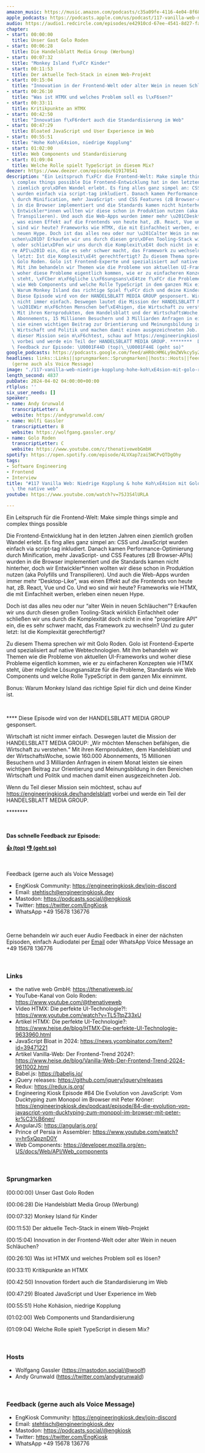 ```yaml
---
amazon_music: https://music.amazon.com/podcasts/c35a09fe-4116-4e04-8f68-77d61b112e46/episodes/9e9d2635-a97e-4518-b56c-18971e31e1b8/engineering-kiosk-117-vanilla-web-niedrige-kopplung-hohe-koh%C3%A4sion-mit-golo-roden-von-the-native-web
apple_podcasts: https://podcasts.apple.com/us/podcast/117-vanilla-web-niedrige-kopplung-hohe-koh%C3%A4sion-mit/id1603082924?i=1000651142427&uo=4
audio: https://audio1.redcircle.com/episodes/e42910cd-67ee-4541-8d27-fafafaa4ced7/stream.mp3
chapter:
- start: 00:00:00
  title: Unser Gast Golo Roden
- start: 00:06:28
  title: Die Handelsblatt Media Group (Werbung)
- start: 00:07:32
  title: "Monkey Island f\xFCr Kinder"
- start: 00:11:53
  title: Der aktuelle Tech-Stack in einem Web-Projekt
- start: 00:15:04
  title: "Innovation in der Frontend-Welt oder alter Wein in neuen Schl\xE4uchen?"
- start: 00:26:10
  title: "Was ist HTMX und welches Problem soll es l\xF6sen?"
- start: 00:33:11
  title: Kritikpunkte an HTMX
- start: 00:42:50
  title: "Innovation f\xF6rdert auch die Standardisierung im Web"
- start: 00:47:29
  title: Bloated JavaScript und User Experience im Web
- start: 00:55:51
  title: "Hohe Koh\xE4sion, niedrige Kopplung"
- start: 01:02:00
  title: Web Components und Standardisierung
- start: 01:09:04
  title: Welche Rolle spielt TypeScript in diesem Mix?
deezer: https://www.deezer.com/episode/619170541
description: "Ein Leitspruch f\xFCr die Frontend-Welt: Make simple things simple and\
  \ complex things possible Die Frontend-Entwicklung hat in den letzten Jahren einen\
  \ ziemlich gro\xDFen Wandel erlebt. Es fing alles ganz simpel an: CSS und JavaScript\
  \ wurden einfach via script-tag inkludiert. Danach kamen Performance-Optimierung\
  \ durch Minification, mehr JavaScript- und CSS Features (zB Browser-APIs) wurden\
  \ in die Browser implementiert und die Standards kamen nicht hinterher, doch wir\
  \ Entwickler*innen wollten wir diese schon in Produktion nutzen (aka Polyfills und\
  \ Transpilieren). Und auch die Web-Apps wurden immer mehr \u201CDesktop-Like\u201D\
  , was einen Effekt auf die Frontends von heute hat, zB. React, Vue und Co. Und wo\
  \ sind wir heute? Frameworks wie HTMX, die mit Einfachheit werben, erleben einen\
  \ neuen Hype. Doch ist das alles neu oder nur \u201Calter Wein in neuen Schl\xE4\
  uchen\u201D? Erkaufen wir uns durch diesen gro\xDFen Tooling-Stack wirklich Einfachheit\
  \ oder schlie\xDFen wir uns durch die Komplexit\xE4t doch nicht in eine \"propriet\xE4\
  re API\u201D ein, die es sehr schwer macht, das Framework zu wechseln? Und zu guter\
  \ letzt: Ist die Komplexit\xE4t gerechtfertigt? Zu diesem Thema sprechen wir mit\
  \ Golo Roden. Golo ist Frontend-Experte und spezialisiert auf native Webtechnologien.\
  \ Mit ihm behandeln wir Themen wie die Probleme von aktuellen UI-Frameworks und\
  \ woher diese Probleme eigentlich kommen, wie er zu einfacheren Konzepten wie HTMX\
  \ steht, \xFCber m\xF6gliche L\xF6sungsans\xE4tze f\xFCr die Probleme, Standards\
  \ wie Web Components und welche Rolle TypeScript in dem ganzen Mix einnimmt. Bonus:\
  \ Warum Monkey Island das richtige Spiel f\xFCr dich und deine Kinder ist.  ****\
  \ Diese Episode wird von der HANDELSBLATT MEDIA GROUP gesponsert. Wirtschaft ist\
  \ nicht immer einfach. Deswegen lautet die Mission der HANDELSBLATT MEDIA GROUP:\
  \ \u201EWir m\xF6chten Menschen bef\xE4higen, die Wirtschaft zu verstehen.\u201C\
  \ Mit ihren Kernprodukten, dem Handelsblatt und der WirtschaftsWoche, sowie 160.000\
  \ Abonnements, 15 Millionen Besuchern und 3 Milliarden Anfragen in einem Monat leisten\
  \ sie einen wichtigen Beitrag zur Orientierung und Meinungsbildung in den Bereichen\
  \ Wirtschaft und Politik und machen damit einen ausgezeichneten Job. Wenn du Teil\
  \ dieser Mission sein m\xF6chtest, schau auf https://engineeringkiosk.dev/handelsblatt\
  \ vorbei und werde ein Teil der HANDELSBLATT MEDIA GROUP. ********  Das schnelle\
  \ Feedback zur Episode: \U0001F44D (top)\_\U0001F44E (geht so)"
google_podcasts: https://podcasts.google.com/feed/aHR0cHM6Ly9mZWVkcy5yZWRjaXJjbGUuY29tLzBlY2ZkZmQ3LWZkYTEtNGMzZC05NTE1LTQ3NjcyN2Y5ZGY1ZQ/episode/YWE4ODFiYTYtNzliYy00YWExLTk2NWYtNzJlN2I2ODQ5NDRl?sa=X&ved=2ahUKEwjzxv-B5aKFAxVPpokEHUlZAVIQkfYCegQIARAF
headlines: links::Links||sprungmarken::Sprungmarken||hosts::Hosts||feedback-gerne-auch-als-voice-message::Feedback
  (gerne auch als Voice Message)
image: "./117-vanilla-web-niedrige-kopplung-hohe-koh\xE4sion-mit-golo-roden-von-the-native-web.jpg"
length_second: 4837
pubDate: 2024-04-02 04:00:00+00:00
rtlplus: ''
six_user_needs: []
speaker:
- name: Andy Grunwald
  transcriptLetter: A
  website: https://andygrunwald.com/
- name: Wolfi Gassler
  transcriptLetter: B
  website: https://wolfgang.gassler.org/
- name: Golo Roden
  transcriptLetter: C
  website: https://www.youtube.com/c/thenativewebGmbH
spotify: https://open.spotify.com/episode/4LVXap7zai5WCPvQTDgOhy
tags:
- Software Engineering
- Frontend
- Interview
title: "#117 Vanilla Web: Niedrige Kopplung & hohe Koh\xE4sion mit Golo Roden von\
  \ the native web"
youtube: https://www.youtube.com/watch?v=75J3S4lURLA

---
```

<p>Ein Leitspruch für die Frontend-Welt: Make simple things simple and complex things possible</p><p>Die Frontend-Entwicklung hat in den letzten Jahren einen ziemlich großen Wandel erlebt. Es fing alles ganz simpel an: CSS und JavaScript wurden einfach via script-tag inkludiert. Danach kamen Performance-Optimierung durch Minification, mehr JavaScript- und CSS Features (zB Browser-APIs) wurden in die Browser implementiert und die Standards kamen nicht hinterher, doch wir Entwickler*innen wollten wir diese schon in Produktion nutzen (aka Polyfills und Transpilieren). Und auch die Web-Apps wurden immer mehr “Desktop-Like”, was einen Effekt auf die Frontends von heute hat, zB. React, Vue und Co. Und wo sind wir heute? Frameworks wie HTMX, die mit Einfachheit werben, erleben einen neuen Hype.</p><p>Doch ist das alles neu oder nur “alter Wein in neuen Schläuchen”? Erkaufen wir uns durch diesen großen Tooling-Stack wirklich Einfachheit oder schließen wir uns durch die Komplexität doch nicht in eine &#34;proprietäre API” ein, die es sehr schwer macht, das Framework zu wechseln? Und zu guter letzt: Ist die Komplexität gerechtfertigt?</p><p>Zu diesem Thema sprechen wir mit Golo Roden. Golo ist Frontend-Experte und spezialisiert auf native Webtechnologien. Mit ihm behandeln wir Themen wie die Probleme von aktuellen UI-Frameworks und woher diese Probleme eigentlich kommen, wie er zu einfacheren Konzepten wie HTMX steht, über mögliche Lösungsansätze für die Probleme, Standards wie Web Components und welche Rolle TypeScript in dem ganzen Mix einnimmt.</p><p>Bonus: Warum Monkey Island das richtige Spiel für dich und deine Kinder ist.</p><p><br></p><p>**** Diese Episode wird von der HANDELSBLATT MEDIA GROUP gesponsert.</p><p>Wirtschaft ist nicht immer einfach. Deswegen lautet die Mission der HANDELSBLATT MEDIA GROUP: „Wir möchten Menschen befähigen, die Wirtschaft zu verstehen.“ Mit ihren Kernprodukten, dem Handelsblatt und der WirtschaftsWoche, sowie 160.000 Abonnements, 15 Millionen Besuchern und 3 Milliarden Anfragen in einem Monat leisten sie einen wichtigen Beitrag zur Orientierung und Meinungsbildung in den Bereichen Wirtschaft und Politik und machen damit einen ausgezeichneten Job.</p><p>Wenn du Teil dieser Mission sein möchtest, schau auf <a href="https://engineeringkiosk.dev/handelsblatt">https://engineeringkiosk.dev/handelsblatt</a> vorbei und werde ein Teil der HANDELSBLATT MEDIA GROUP.</p><p>********</p><p><br></p><p><strong>Das schnelle Feedback zur Episode:</strong></p><p><a href="https://api.openpodcast.dev/feedback/117/upvote" rel="nofollow"><strong>👍 (top)</strong></a><strong> </strong><a href="https://api.openpodcast.dev/feedback/117/downvote" rel="nofollow"><strong>👎 (geht so)</strong></a></p><p><br></p><p>Feedback (gerne auch als Voice Message)</p><ul><li>EngKiosk Community: <a href="https://engineeringkiosk.dev/join-discord">https://engineeringkiosk.dev/join-discord</a> </li><li>Email: <a href="mailto:stehtisch@engineeringkiosk.dev" rel="nofollow">stehtisch@engineeringkiosk.dev</a></li><li>Mastodon: <a href="https://podcasts.social/@engkiosk" rel="nofollow">https://podcasts.social/@engkiosk</a></li><li>Twitter: <a href="https://twitter.com/EngKiosk" rel="nofollow">https://twitter.com/EngKiosk</a></li><li>WhatsApp +49 15678 136776</li></ul><p><br></p><p>Gerne behandeln wir auch euer Audio Feedback in einer der nächsten Episoden, einfach Audiodatei per <a href="https://engineeringkiosk.dev/kontakt/">Email</a> oder WhatsApp Voice Message an +49 15678 136776</p><p><br></p><h3 id="links">Links</h3><ul><li>the native web GmbH: <a href="https://thenativeweb.io/" rel="nofollow">https://thenativeweb.io/</a></li><li>YouTube-Kanal von Golo Roden: <a href="https://www.youtube.com/@thenativeweb" rel="nofollow">https://www.youtube.com/@thenativeweb</a></li><li>Video HTMX: Die perfekte UI-Technologie?!: <a href="https://www.youtube.com/watch?v=TL5TtpZ33xU" rel="nofollow">https://www.youtube.com/watch?v=TL5TtpZ33xU</a></li><li>Artikel HTMX: Die perfekte UI-Technologie?: <a href="https://www.heise.de/blog/HTMX-Die-perfekte-UI-Technologie-9633960.html" rel="nofollow">https://www.heise.de/blog/HTMX-Die-perfekte-UI-Technologie-9633960.html</a></li><li>JavaScript Bloat in 2024: <a href="https://news.ycombinator.com/item?id=39471221" rel="nofollow">https://news.ycombinator.com/item?id=39471221</a></li><li>Artikel Vanilla-Web: Der Frontend-Trend 2024?: <a href="https://www.heise.de/blog/Vanilla-Web-Der-Frontend-Trend-2024-9611002.html" rel="nofollow">https://www.heise.de/blog/Vanilla-Web-Der-Frontend-Trend-2024-9611002.html</a></li><li>Babel.js: <a href="https://babeljs.io/" rel="nofollow">https://babeljs.io/</a></li><li>jQuery releases: <a href="https://github.com/jquery/jquery/releases" rel="nofollow">https://github.com/jquery/jquery/releases</a></li><li>Redux: <a href="https://redux.js.org/" rel="nofollow">https://redux.js.org/</a></li><li>Engineering Kiosk Episode #84 Die Evolution von JavaScript: Vom Ducktyping zum Monopol im Browser mit Peter Kröner: <a href="https://engineeringkiosk.dev/podcast/episode/84-die-evolution-von-javascript-vom-ducktyping-zum-monopol-im-browser-mit-peter-kr%C3%B6ner/">https://engineeringkiosk.dev/podcast/episode/84-die-evolution-von-javascript-vom-ducktyping-zum-monopol-im-browser-mit-peter-kr%C3%B6ner/</a></li><li>AngularJS: <a href="https://angularjs.org/" rel="nofollow">https://angularjs.org/</a></li><li>Prince of Persia in Assembler: <a href="https://www.youtube.com/watch?v=hr5xQpznD0Y" rel="nofollow">https://www.youtube.com/watch?v=hr5xQpznD0Y</a></li><li>Web Components: <a href="https://developer.mozilla.org/en-US/docs/Web/API/Web_components" rel="nofollow">https://developer.mozilla.org/en-US/docs/Web/API/Web_components</a></li></ul><p><br></p><h3 id="sprungmarken">Sprungmarken</h3><p>(00:00:00) Unser Gast Golo Roden</p><p>(00:06:28) Die Handelsblatt Media Group (Werbung)</p><p>(00:07:32) Monkey Island für Kinder</p><p>(00:11:53) Der aktuelle Tech-Stack in einem Web-Projekt</p><p>(00:15:04) Innovation in der Frontend-Welt oder alter Wein in neuen Schläuchen?</p><p>(00:26:10) Was ist HTMX und welches Problem soll es lösen?</p><p>(00:33:11) Kritikpunkte an HTMX</p><p>(00:42:50) Innovation fördert auch die Standardisierung im Web</p><p>(00:47:29) Bloated JavaScript und User Experience im Web</p><p>(00:55:51) Hohe Kohäsion, niedrige Kopplung</p><p>(01:02:00) Web Components und Standardisierung</p><p>(01:09:04) Welche Rolle spielt TypeScript in diesem Mix?</p><p><br></p><h3 id="hosts">Hosts</h3><ul><li>Wolfgang Gassler (<a href="https://mastodon.social/@woolf" rel="nofollow">https://mastodon.social/@woolf</a>)</li><li>Andy Grunwald (<a href="https://twitter.com/andygrunwald" rel="nofollow">https://twitter.com/andygrunwald</a>)</li></ul><p><br></p><h3 id="feedback-gerne-auch-als-voice-message">Feedback (gerne auch als Voice Message)</h3><ul><li>EngKiosk Community: <a href="https://engineeringkiosk.dev/join-discord">https://engineeringkiosk.dev/join-discord</a> </li><li>Email: <a href="mailto:stehtisch@engineeringkiosk.dev" rel="nofollow">stehtisch@engineeringkiosk.dev</a></li><li>Mastodon: <a href="https://podcasts.social/@engkiosk" rel="nofollow">https://podcasts.social/@engkiosk</a></li><li>Twitter: <a href="https://twitter.com/EngKiosk" rel="nofollow">https://twitter.com/EngKiosk</a></li><li>WhatsApp +49 15678 136776</li></ul>